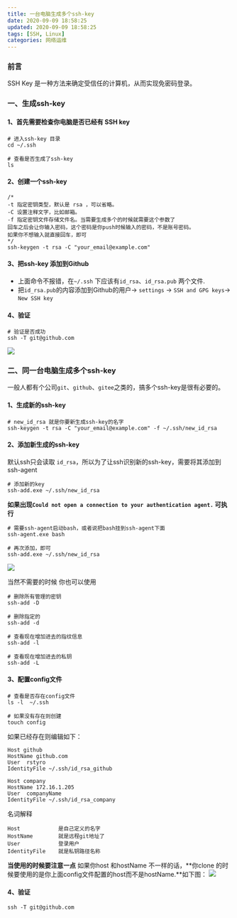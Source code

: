 ```yaml
---
title: 一台电脑生成多个ssh-key
date: 2020-09-09 18:58:25
updated: 2020-09-09 18:58:25
tags: [SSH, Linux]
categories: 网络运维
---
```

### 前言
SSH Key 是一种方法来确定受信任的计算机，从而实现免密码登录。
### 一、生成ssh-key
#### 1、首先需要检查你电脑是否已经有 SSH key
```
# 进入ssh-key 目录
cd ~/.ssh

# 查看是否生成了ssh-key
ls
```

<!--more-->

#### 2、创建一个ssh-key
```shell
/*
-t 指定密钥类型，默认是 rsa ，可以省略。
-C 设置注释文字，比如邮箱。
-f 指定密钥文件存储文件名。当需要生成多个的时候就需要这个参数了
回车之后会让你输入密码，这个密码是你push时候输入的密码，不是账号密码。
如果你不想输入就直接回车，即可
*/
ssh-keygen -t rsa -C "your_email@example.com"
```

#### 3、把ssh-key 添加到Github
- 上面命令不报错，在`~/.ssh` 下应该有`id_rsa`、`id_rsa.pub` 两个文件.
- 把`id_rsa.pub`的内容添加到Github的用户-> `settings` -> `SSH and GPG keys`-> `New SSH key` 

#### 4、验证
```
# 验证是否成功
ssh -T git@github.com
```
![](ssh-test-success.png)

### 二、同一台电脑生成多个ssh-key
一般人都有个公司`git`、`github`、`gitee`之类的，搞多个ssh-key是很有必要的。
#### 1、生成新的ssh-key
```
# new_id_rsa 就是你要新生成ssh-key的名字
ssh-keygen -t rsa -C "your_email@example.com" -f ~/.ssh/new_id_rsa
```

#### 2、添加新生成的ssh-key
默认ssh只会读取 `id_rsa`，所以为了让ssh识别新的ssh-key，需要将其添加到ssh-agent
```
# 添加新的key
ssh-add.exe ~/.ssh/new_id_rsa
```

**如果出现`Could not open a connection to your authentication agent.` 可执行**
```
# 需要ssh-agent启动bash，或者说把bash挂到ssh-agent下面
ssh-agent.exe bash

# 再次添加，即可
ssh-add.exe ~/.ssh/new_id_rsa
```

![](ssh-add.png)

当然不需要的时候 你也可以使用
```
# 删除所有管理的密钥
ssh-add -D 

# 删除指定的
ssh-add -d 

# 查看现在增加进去的指纹信息
ssh-add -l 

# 查看现在增加进去的私钥
ssh-add -L 

```
#### 3、配置config文件
```
# 查看是否存在config文件
ls -l  ~/.ssh

# 如果没有存在则创建
touch config
```
如果已经存在则编辑如下：
```
Host github
HostName github.com
User  rstyro
IdentityFile ~/.ssh/id_rsa_github

Host company
HostName 172.16.1.205
User  companyName
IdentityFile ~/.ssh/id_rsa_company
```
名词解释
```
Host			是自己定义的名字
HostName		就是远程git地址了
User			登录用户
IdentityFile	就是私钥路径名称
```

**当使用的时候要注意一点**
如果你host 和hostName 不一样的话，**你clone 的时候要使用的是你上面config文件配置的host而不是hostName.**如下图：
![](host-clone.png)

#### 4、验证
```
ssh -T git@github.com
```
